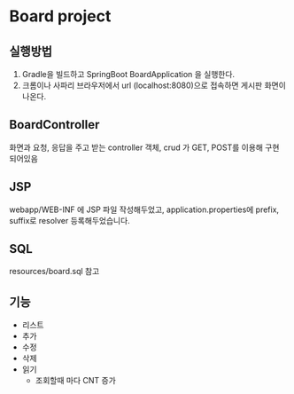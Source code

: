 # Board project

## 실행방법
1. Gradle을 빌드하고 SpringBoot BoardApplication 을 실행한다.
2. 크롬이나 사파리 브라우저에서 url (localhost:8080)으로 접속하면 게시판 화면이 나온다.

## BoardController
화면과 요청, 응답을 주고 받는 controller 객체, crud 가 GET, POST를 이용해 구현 되어있음 

## JSP
webapp/WEB-INF 에 JSP 파일 작성해두었고, application.properties에 prefix, suffix로 resolver 등록해두었습니다.

## SQL
resources/board.sql 참고

## 기능

- 리스트
- 추가
- 수정
- 삭제
- 읽기
  - 조회할때 마다 CNT 증가

